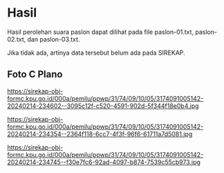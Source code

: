 # Hasil

Hasil perolehan suara paslon dapat dilihat pada file paslon-01.txt, paslon-02.txt, dan paslon-03.txt.

Jika tidak ada, artinya data tersebut belum ada pada SIREKAP.

## Foto C Plano

https://sirekap-obj-formc.kpu.go.id/000a/pemilu/ppwp/31/74/09/10/05/3174091005142-20240214-234602--3095c12f-c520-4591-902d-5f344f18e0b4.jpg

https://sirekap-obj-formc.kpu.go.id/000a/pemilu/ppwp/31/74/09/10/05/3174091005142-20240214-234354--2364f118-6cc7-4f3f-96f6-61711a7d5081.jpg

https://sirekap-obj-formc.kpu.go.id/000a/pemilu/ppwp/31/74/09/10/05/3174091005142-20240214-234745--f30e7fc6-92ad-4097-b874-7539c55cb973.jpg
